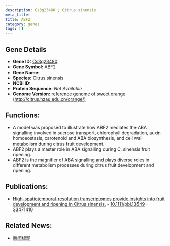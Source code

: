 ```yaml
---
description: Cs3g23480 ; Citrus sinensis
meta_title:
title: ABF2
category: genes
tags: []
---
```


## Gene Details
- **Gene ID:**	[Cs3g23480](https://www.maizegdb.org/gene_center/gene/Cs3g23480)
- **Gene Symbol:** ABF2
- **Gene Name:** 
- **Species:** Citrus sinensis
- **NCBI ID:** [  ]()
- **Protein Sequence:** *Not Available*
- **Genome Version:** [reference genome of sweet orange (http://citrus.hzau.edu.cn/orange/)]()

## Functions:
   - A model was proposed to illustrate how ABF2 mediates the ABA signalling involved in sucrose transport, chlorophyll degradation, auxin homoeostasis, carotenoid and ABA biosynthesis, and cell wall metabolism during citrus fruit development.
   - ABF2 plays a master role in ABA signalling during C. sinensis fruit ripening.
   - ABF2 is the magnifier of ABA signalling and plays diverse roles in different metabolism processes during citrus fruit development and ripening.

## Publications:
   - [High-spatiotemporal-resolution transcriptomes provide insights into fruit development and ripening in Citrus sinensis.]( https://onlinelibrary.wiley.com/doi/10.1111/pbi.13549 ) - [10.1111/pbi.13549]( https://onlinelibrary.wiley.com/doi/10.1111/pbi.13549 ) - [33471410](https://pubmed.ncbi.nlm.nih.gov/33471410/)

## Related News:
   - [新闻标题](https://mp.weixin.qq.com/s?__biz=MzIyOTY2NDYyNQ==&mid=2247507770&idx=3&sn=09c55afe609b6502aab0d34deddbeb0f&chksm=e8bdad24dfca2432cab6bb7aa23497e3fef772553a2a75fedcd45eff83d7ef3e604be4e65fe8&scene=27#wechat_redirect)
